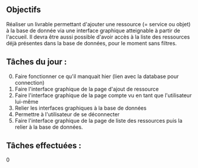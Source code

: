 ## Objectifs

Réaliser un livrable permettant d'ajouter une ressource (= service ou objet) à la base de donnée via une interface graphique atteignable à partir de l'accueil. Il devra être aussi possible d'avoir accès à la liste des ressources déjà présentes dans la base de données, pour le moment sans filtres.

## Tâches du jour :

0. Faire fonctionner ce qu'il manquait hier (lien avec la database pour connection)
1. Faire l'interface graphique de la page d'ajout de ressource
2. Faire l'interface graphique de la page compte vu en tant que l'utilisateur lui-même
3. Relier les interfaces graphiques à la base de données
4. Permettre à l'utilisateur de se déconnecter
5. Faire l'interface graphique de la page de liste des ressources puis la relier à la base de données.

## Tâches effectuées :

0